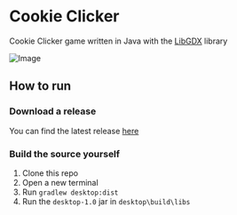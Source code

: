 # Cookie Clicker
Cookie Clicker game written in Java with the [LibGDX](https://github.com/libgdx/libgdx/) library

![Image](https://i.imgur.com/gV6Bo2F.png)

## How to run
### Download a release
You can find the latest release [here](https://github.com/RealCerus/cookie-clicker-game/releases/latest)

### Build the source yourself
1. Clone this repo
2. Open a new terminal
3. Run `gradlew desktop:dist`
4. Run the `desktop-1.0` jar in `desktop\build\libs`